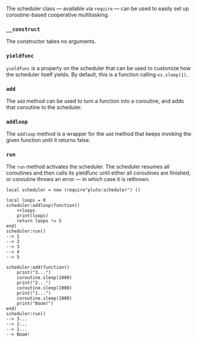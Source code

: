 The scheduler class — available via `require` — can be used to easily set up coroutine-based cooperative multitasking.

### `__construct`
The constructor takes no arguments.

### `yieldfunc`
`yieldfunc` is a property on the scheduler that can be used to customize how the scheduler itself yields. By default, this is a function calling `os.sleep(1)`.

### `add`
The `add` method can be used to turn a function into a coroutine, and adds that coroutine to the scheduler.

### `addloop`
The `addloop` method is a wrapper for the `add` method that keeps invoking the given function until it returns false.

### `run`
The `run` method activates the scheduler. The scheduler resumes all coroutines and then calls its yieldfunc until either all coroutines are finished, or coroutine throws an error — in which case it is rethrown.

```pluto
local scheduler = new (require"pluto:scheduler") ()

local loops = 0
scheduler:addloop(function()
    ++loops
    print(loops)
    return loops != 5
end)
scheduler:run()
--> 1
--> 2
--> 3
--> 4
--> 5

scheduler:add(function()
    print("3...")
    coroutine.sleep(1000)
    print("2...")
    coroutine.sleep(1000)
    print("1...")
    coroutine.sleep(1000)
    print("Boom!")
end)
scheduler:run()
--> 3...
--> 2...
--> 1...
--> Boom!
```
